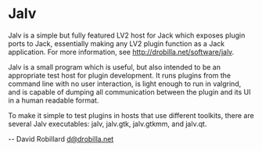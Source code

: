 Jalv
====

Jalv is a simple but fully featured LV2 host for Jack which exposes plugin
ports to Jack, essentially making any LV2 plugin function as a Jack
application.
For more information, see <http://drobilla.net/software/jalv>.

Jalv is a small program which is useful, but also intended to be an appropriate
test host for plugin development.  It runs plugins from the command line with
no user interaction, is light enough to run in valgrind, and is capable of
dumping all communication between the plugin and its UI in a human readable
format.

To make it simple to test plugins in hosts that use different toolkits, there
are several Jalv executables: jalv, jalv.gtk, jalv.gtkmm, and jalv.qt.

 -- David Robillard <d@drobilla.net>
